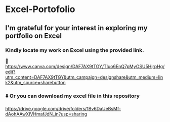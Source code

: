 # Excel-Portofolio
## I'm grateful for your interest in exploring my portfolio on Excel
### Kindly locate my work on Excel using the provided link.

🔗 https://www.canva.com/design/DAF7AX9tTGY/TIuo6EnQ7pMyOSU5HjrpHg/edit?utm_content=DAF7AX9tTGY&utm_campaign=designshare&utm_medium=link2&utm_source=sharebutton

### ⬇️ Or you can download my excel file in this repository
https://drive.google.com/drive/folders/1Bv6DaUeBsMf-dAohAAwXIVHmafJdN_in?usp=sharing
